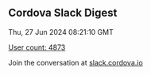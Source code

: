 ## Cordova Slack Digest
Thu, 27 Jun 2024 08:21:10 GMT

[User count: 4873](https://cordova.slack.com/)


Join the conversation at [slack.cordova.io](http://slack.cordova.io/)

